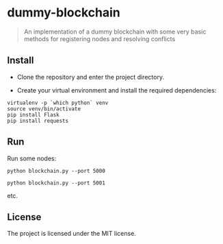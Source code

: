 # dummy-blockchain

> An implementation of a dummy blockchain with some very basic methods for registering nodes and resolving conflicts


## Install
- Clone the repository and enter the project directory.

- Create your virtual environment and install the required dependencies:

```
virtualenv -p `which python` venv
source venv/bin/activate
pip install Flask
pip install requests
```

## Run
Run some nodes:

```
python blockchain.py --port 5000
```

```
python blockchain.py --port 5001
```

etc.


## License
The project is licensed under the MIT license.
